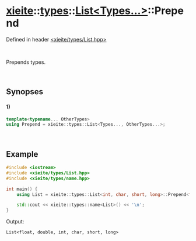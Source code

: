# [xieite](../../../../../xieite.md)\:\:[types](../../../../../types.md)\:\:[List\<Types...\>](../../../List.md)\:\:Prepend
Defined in header [<xieite/types/List.hpp>](../../../../../../include/xieite/types/List.hpp)

&nbsp;

Prepends types.

&nbsp;

## Synopses
#### 1)
```cpp
template<typename... OtherTypes>
using Prepend = xieite::types::List<Types..., OtherTypes...>;
```

&nbsp;

## Example
```cpp
#include <iostream>
#include <xieite/types/List.hpp>
#include <xieite/types/name.hpp>

int main() {
    using List = xieite::types::List<int, char, short, long>::Prepend<float, double>;

    std::cout << xieite::types::name<List>() << '\n';
}
```
Output:
```
List<float, double, int, char, short, long>
```
